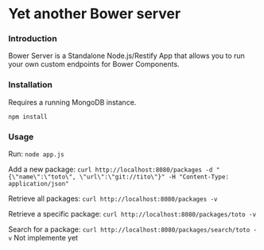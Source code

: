 Yet another Bower server
=====

### Introduction

Bower Server is a Standalone Node.js/Restify App that allows you to run your own custom endpoints for Bower Components.


### Installation

Requires a running MongoDB instance.

```npm install```


### Usage

Run:
```node app.js```

Add a new package:
```curl http://localhost:8080/packages -d "{\"name\":\"toto\", \"url\":\"git://tito\"}" -H "Content-Type: application/json"```

Retrieve all packages:
```curl http://localhost:8080/packages -v```

Retrieve a specific package:
```curl http://localhost:8080/packages/toto -v```

Search for a package:
```curl http://localhost:8080/packages/search/toto -v```
Not implemente yet